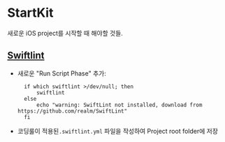 # StartKit

새로운 iOS project를 시작할 때 해야할 것들.

## [Swiftlint](https://github.com/realm/SwiftLint)

* 새로운 "Run Script Phase" 추가:

		if which swiftlint >/dev/null; then
			swiftlint
		else
			echo "warning: SwiftLint not installed, download from https://github.com/realm/SwiftLint"
		fi

* 코딩룰이 적용된`.swiftlint.yml` 파일을 작성하여 Project root folder에 저장

